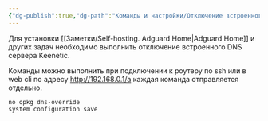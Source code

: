```yaml
---
{"dg-publish":true,"dg-path":"Команды и настройки/Отключение встроенного DNS Keenetic.md","permalink":"/komandy-i-nastrojki/otklyuchenie-vstroennogo-dns-keenetic/","updated":"2024-10-06T02:52:39+03:00"}
---
```


Для установки [[Заметки/Self-hosting. Adguard Home\|Adguard Home]] и других задач необходимо выполнить отключение встроенного DNS сервера Keenetic.

Команды можно выполнить при подключении к роутеру по ssh или в web cli по адресу
http://192.168.0.1/a каждая команда отправляется отдельно.

```shell
no opkg dns-override
system configuration save
```

